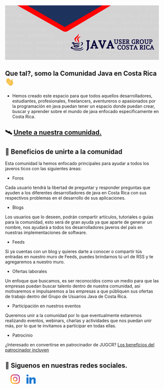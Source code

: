 ![](https://github.com/jugcr/jugcr/blob/main/resources/jugcr_header.png)
## Que tal?, somo la Comunidad Java en Costa Rica <img src="https://github.com/jugcr/jugcr/blob/main/resources/wave.gif" width="30px">
- Hemos creado este espacio para que todos aquellos desarrolladores, estudiantes, profesionales, freelancers, aventureros o apasionados por la programación en java puedan tener un espacio donde puedan crear, buscar y aprender sobre el mundo de java enfocado específicamente en Costa Rica.

## 🛰️ [Unete a nuestra comunidad.](https://javausergroupcr.com/convertirse-en-miembro/)

## 🔄 Beneficios de unirte a la comunidad
Esta comunidad la hemos enfocado principales para ayudar a todos los javeros ticos con las siguientes áreas:

- Foros

Cada usuario tendrá la libertad de preguntar y responder preguntas que ayuden a los diferentes desarrolladores de java en Costa Rica con sus respectivos problemas en el desarrollo de sus aplicaciones.

- Blogs

Los usuarios que lo deseen, podrán compartir artículos, tutoriales o guías para la comunidad, esto será de gran ayuda ya que aparte de generar un nombre, nos ayudará a todos los desarrolladores javeros del país en nuestras implementaciones de software.

- Feeds

Si ya cuentas con un blog y quieres darte a conocer o compartir tús entradas en nuestro muro de Feeds, puedes brindarnos tú url de RSS y te agregaremos a nuestro muro.

- Ofertas laborales

Un enfoque que buscamos, es ser reconocidos como un medio para que las empresas puedan buscar talento dentro de nuestra comunidad, así motivaremos e impulsaremos a las empresas a que públiquen sus ofertas de trabajo dentro del Grupo de Usuarios Java de Costa Rica.

- Participación en nuestros eventos

Queremos unir a la comunidad por lo que eventualmente estaremos realizando eventos, webinars, charlas y actividades que nos puedan unir más, por lo que te invitamos a participar en todas ellas.

- Patrocinio

¿Interesado en convertirse en patrocinador de JUGCR? [Los beneficios del patrocinador incluyen](https://javausergroupcr.com/beneficios-del-patrocinio/)

## 🧲 Siguenos en nuestras redes sociales.
&emsp; <a href=""><img height="30" src="https://github.com/daferso93/daferso93/blob/main/icons/instagram.png?raw=true"></a>
&emsp; <a href=""><img height="30" src="https://github.com/daferso93/daferso93/blob/main/icons/linkedin.png?raw=true"></a>

